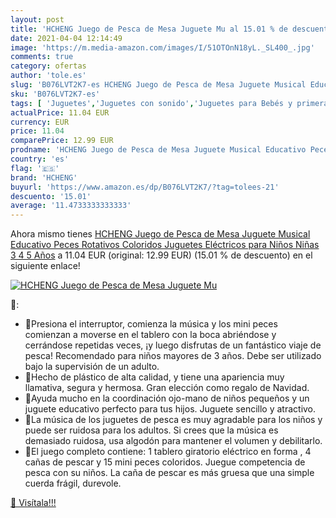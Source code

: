 ```yaml
---
layout: post
title: 'HCHENG Juego de Pesca de Mesa Juguete Mu al 15.01 % de descuento'
date: 2021-04-04 12:14:49
image: 'https://m.media-amazon.com/images/I/51OTOnN18yL._SL400_.jpg'
comments: true
category: ofertas
author: 'tole.es'
slug: 'B076LVT2K7-es HCHENG Juego de Pesca de Mesa Juguete Musical Educativo...'
sku: 'B076LVT2K7-es'
tags: [ 'Juguetes','Juguetes con sonido','Juguetes para Bebés y primera infancia','Juguetes y juegos','hcheng','juguetes', ]
actualPrice: 11.04 EUR
currency: EUR
price: 11.04
comparePrice: 12.99 EUR
prodname: 'HCHENG Juego de Pesca de Mesa Juguete Musical Educativo Peces Rotativos Coloridos Juguetes Eléctricos para Niños Niñas 3 4 5 Años'
country: 'es'
flag: '🇪🇸'
brand: 'HCHENG'
buyurl: 'https://www.amazon.es/dp/B076LVT2K7/?tag=tolees-21'
descuento: '15.01'
average: '11.4733333333333'
---
```


Ahora mismo tienes [HCHENG Juego de Pesca de Mesa Juguete Musical Educativo Peces Rotativos Coloridos Juguetes Eléctricos para Niños Niñas 3 4 5 Años](https://www.amazon.es/dp/B076LVT2K7/?tag=tolees-21) a 11.04 EUR (original: 12.99 EUR) (15.01 %  de descuento) en el siguiente enlace!

[![HCHENG Juego de Pesca de Mesa Juguete Mu](https://m.media-amazon.com/images/I/51OTOnN18yL._SL400_.jpg)](https://www.amazon.es/dp/B076LVT2K7/?tag=tolees-21)

🔎:

- 🐠Presiona el interruptor, comienza la música y los mini peces comienzan a moverse en el tablero con la boca abriéndose y cerrándose repetidas veces, ¡y luego disfrutas de un fantástico viaje de pesca! Recomendado para niños mayores de 3 años. Debe ser utilizado bajo la supervisión de un adulto.
- 🐠Hecho de plástico de alta calidad, y tiene una apariencia muy llamativa, segura y hermosa. Gran elección como regalo de Navidad.
- 🐠Ayuda mucho en la coordinación ojo-mano de niños pequeños y un juguete educativo perfecto para tus hijos. Juguete sencillo y atractivo.
- 🐠La música de los juguetes de pesca es muy agradable para los niños y puede ser ruidosa para los adultos. Si crees que la música es demasiado ruidosa, usa algodón para mantener el volumen y debilitarlo.
- 🐠El juego completo contiene: 1 tablero giratorio eléctrico en forma , 4 cañas de pescar y 15 mini peces coloridos. Juegue competencia de pesca con su niños. La caña de pescar es más gruesa que una simple cuerda frágil, durevole.

[🛒 Visítala!!!](https://www.amazon.es/dp/B076LVT2K7/?tag=tolees-21)
